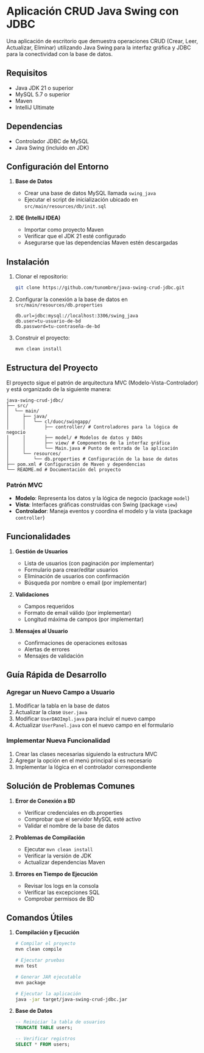 
# Aplicación CRUD Java Swing con JDBC

Una aplicación de escritorio que demuestra operaciones CRUD (Crear, Leer, Actualizar, Eliminar) utilizando Java Swing
para la interfaz gráfica y JDBC para la conectividad con la base de datos.

## Requisitos

- Java JDK 21 o superior
- MySQL 5.7 o superior
- Maven
- IntelliJ Ultimate

## Dependencias

- Controlador JDBC de MySQL
- Java Swing (incluido en JDK)

## Configuración del Entorno

1. **Base de Datos**
   - Crear una base de datos MySQL llamada `swing_java`
   - Ejecutar el script de inicialización ubicado en `src/main/resources/db/init.sql`

2. **IDE (IntelliJ IDEA)**
   - Importar como proyecto Maven
   - Verificar que el JDK 21 esté configurado
   - Asegurarse que las dependencias Maven estén descargadas

## Instalación

1. Clonar el repositorio:
   ```bash
   git clone https://github.com/tunombre/java-swing-crud-jdbc.git
   ```

2. Configurar la conexión a la base de datos en `src/main/resources/db.properties`
   ```properties
   db.url=jdbc:mysql://localhost:3306/swing_java
   db.user=tu-usuario-de-bd
   db.password=tu-contraseña-de-bd
   ```

3. Construir el proyecto:
   ```bash
   mvn clean install
   ```


## Estructura del Proyecto

El proyecto sigue el patrón de arquitectura MVC (Modelo-Vista-Controlador) y está organizado de la siguiente manera:
```
java-swing-crud-jdbc/ 
├── src/ 
│  └── main/ 
│     ├── java/
│     │   └── cl/duoc/swingapp/ 
│     │       ├── controller/ # Controladores para la lógica de negocio 
│     │       ├── model/ # Modelos de datos y DAOs 
│     │       ├── view/ # Componentes de la interfaz gráfica 
│     │       └── Main.java # Punto de entrada de la aplicación 
│     └── resources/ 
│         └── db.properties # Configuración de la base de datos 
├── pom.xml # Configuración de Maven y dependencias 
└── README.md # Documentación del proyecto
```
### Patrón MVC

- **Modelo**: Representa los datos y la lógica de negocio (package `model`)
- **Vista**: Interfaces gráficas construidas con Swing (package `view`)
- **Controlador**: Maneja eventos y coordina el modelo y la vista (package `controller`)

## Funcionalidades

1. **Gestión de Usuarios**
   - Lista de usuarios (con paginación por implementar)
   - Formulario para crear/editar usuarios
   - Eliminación de usuarios con confirmación
   - Búsqueda por nombre o email (por implementar)

2. **Validaciones**
   - Campos requeridos
   - Formato de email válido (por implementar)
   - Longitud máxima de campos (por implementar)

3. **Mensajes al Usuario**
   - Confirmaciones de operaciones exitosas
   - Alertas de errores
   - Mensajes de validación

## Guía Rápida de Desarrollo

### Agregar un Nuevo Campo a Usuario

1. Modificar la tabla en la base de datos
2. Actualizar la clase `User.java`
3. Modificar `UserDAOImpl.java` para incluir el nuevo campo
4. Actualizar `UserPanel.java` con el nuevo campo en el formulario

### Implementar Nueva Funcionalidad

1. Crear las clases necesarias siguiendo la estructura MVC
2. Agregar la opción en el menú principal si es necesario
3. Implementar la lógica en el controlador correspondiente

## Solución de Problemas Comunes

1. **Error de Conexión a BD**
   - Verificar credenciales en db.properties
   - Comprobar que el servidor MySQL esté activo
   - Validar el nombre de la base de datos

2. **Problemas de Compilación**
   - Ejecutar `mvn clean install`
   - Verificar la versión de JDK
   - Actualizar dependencias Maven

3. **Errores en Tiempo de Ejecución**
   - Revisar los logs en la consola
   - Verificar las excepciones SQL
   - Comprobar permisos de BD

## Comandos Útiles

1. **Compilación y Ejecución**
   ```bash
   # Compilar el proyecto
   mvn clean compile

   # Ejecutar pruebas
   mvn test

   # Generar JAR ejecutable
   mvn package

   # Ejecutar la aplicación
   java -jar target/java-swing-crud-jdbc.jar
   ```

2. **Base de Datos**
   ```sql
   -- Reiniciar la tabla de usuarios
   TRUNCATE TABLE users;

   -- Verificar registros
   SELECT * FROM users;
   ```
